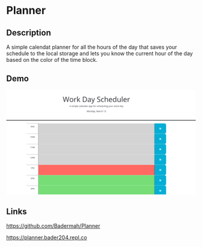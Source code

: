 # Planner


## Description

A simple calendat planner for all the hours of the day that saves your schedule to the local storage and lets you know the current hour of the day based on the color of the time block.

## Demo

<!-- @TODO: create ticket to review/update image) -->
![A user clicks on slots on the color-coded calendar and edits the events.](./Assets/demo.png)

## Links

https://github.com/Badermah/Planner

https://planner.bader204.repl.co
